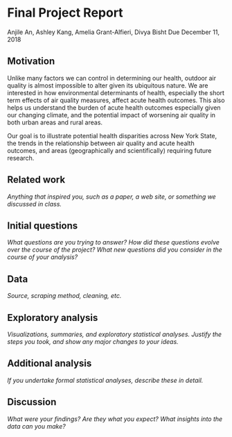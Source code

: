 Final Project Report
================
Anjile An, Ashley Kang, Amelia Grant-Alfieri, Divya Bisht
Due December 11, 2018

Motivation
----------

Unlike many factors we can control in determining our health, outdoor air quality is almost impossible to alter given its ubiquitous nature. We are interested in how environmental determinants of health, especially the short term effects of air quality measures, affect acute health outcomes. This also helps us understand the burden of acute health outcomes especially given our changing climate, and the potential impact of worsening air quality in both urban areas and rural areas.

Our goal is to illustrate potential health disparities across New York State, the trends in the relationship between air quality and acute health outcomes, and areas (geographically and scientifically) requiring future research.

Related work
------------

*Anything that inspired you, such as a paper, a web site, or something we discussed in class.*

Initial questions
-----------------

*What questions are you trying to answer? How did these questions evolve over the course of the project? What new questions did you consider in the course of your analysis?*

Data
----

*Source, scraping method, cleaning, etc.*

Exploratory analysis
--------------------

*Visualizations, summaries, and exploratory statistical analyses. Justify the steps you took, and show any major changes to your ideas.*

Additional analysis
-------------------

*If you undertake formal statistical analyses, describe these in detail.*

Discussion
----------

*What were your findings? Are they what you expect? What insights into the data can you make?*
